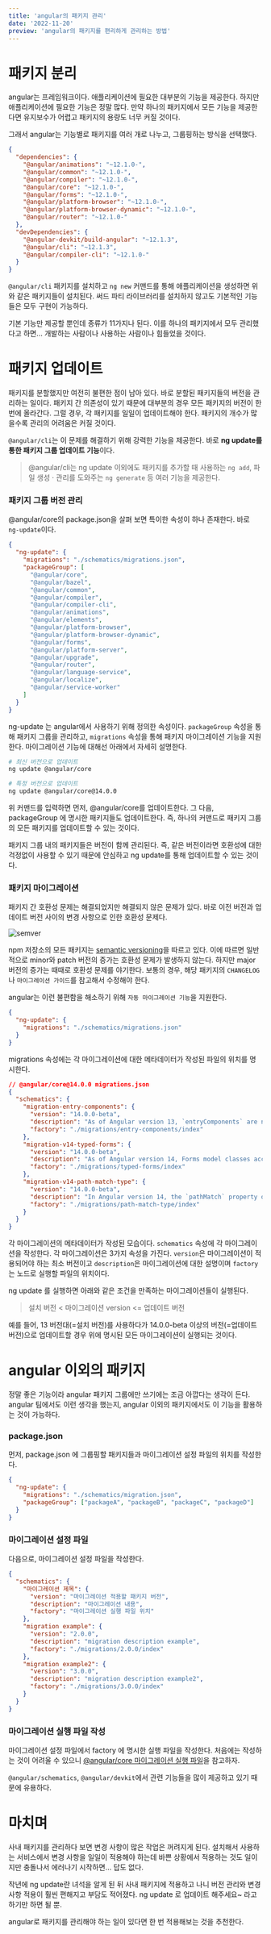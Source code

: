 ```yaml
---
title: 'angular의 패키지 관리'
date: '2022-11-20'
preview: 'angular의 패키지를 편리하게 관리하는 방법'
---
```


# 패키지 분리

angular는 프레임워크이다. 애플리케이션에 필요한 대부분의 기능을 제공한다. 하지만 애플리케이션에 필요한 기능은 정말 많다. 만약 하나의 패키지에서 모든 기능을 제공한다면 유지보수가 어렵고 패키지의 용량도 너무 커질 것이다.

그래서 angular는 기능별로 패키지를 여러 개로 나누고, 그룹핑하는 방식을 선택했다.

```json
{
  "dependencies": {
    "@angular/animations": "~12.1.0-",
    "@angular/common": "~12.1.0-",
    "@angular/compiler": "~12.1.0-",
    "@angular/core": "~12.1.0-",
    "@angular/forms": "~12.1.0-",
    "@angular/platform-browser": "~12.1.0-",
    "@angular/platform-browser-dynamic": "~12.1.0-",
    "@angular/router": "~12.1.0-"
  },
  "devDependencies": {
    "@angular-devkit/build-angular": "~12.1.3",
    "@angular/cli": "~12.1.3",
    "@angular/compiler-cli": "~12.1.0-"
  }
}
```

`@angular/cli` 패키지를 설치하고 `ng new` 커맨드를 통해 애플리케이션을 생성하면 위와 같은 패키지들이 설치된다. 써드 파티 라이브러리를 설치하지 않고도 기본적인 기능들은 모두 구현이 가능하다.

기본 기능만 제공할 뿐인데 종류가 11가지나 된다. 이를 하나의 패키지에서 모두 관리했다고 하면… 개발하는 사람이나 사용하는 사람이나 힘들었을 것이다.

# 패키지 업데이트

패키지를 분할했지만 여전히 불편한 점이 남아 있다. 바로 분할된 패키지들의 버전을 관리하는 일이다. 패키지 간 의존성이 있기 때문에 대부분의 경우 모든 패키지의 버전이 한 번에 올라간다. 그럴 경우, 각 패키지를 일일이 업데이트해야 한다. 패키지의 개수가 많을수록 관리의 어려움은 커질 것이다.

`@angular/cli`는 이 문제를 해결하기 위해 강력한 기능을 제공한다. 바로 **ng update를 통한 패키지 그룹 업데이트 기능**이다.

> @angular/cli는 ng update 이외에도 패키지를 추가할 때 사용하는 `ng add`, 파일 생성 · 관리를 도와주는 `ng generate` 등 여러 기능을 제공한다.

### 패키지 그룹 버전 관리

@angular/core의 package.json을 살펴 보면 특이한 속성이 하나 존재한다. 바로 `ng-update`이다.

```json
{
  "ng-update": {
    "migrations": "./schematics/migrations.json",
    "packageGroup": [
      "@angular/core",
      "@angular/bazel",
      "@angular/common",
      "@angular/compiler",
      "@angular/compiler-cli",
      "@angular/animations",
      "@angular/elements",
      "@angular/platform-browser",
      "@angular/platform-browser-dynamic",
      "@angular/forms",
      "@angular/platform-server",
      "@angular/upgrade",
      "@angular/router",
      "@angular/language-service",
      "@angular/localize",
      "@angular/service-worker"
    ]
  }
}
```

ng-update 는 angular에서 사용하기 위해 정의한 속성이다. `packageGroup` 속성을 통해 패키지 그룹을 관리하고, `migrations` 속성을 통해 패키지 마이그레이션 기능을 지원한다. 마이그레이션 기능에 대해선 아래에서 자세히 설명한다.

```bash
# 최신 버전으로 업데이트
ng update @angular/core

# 특정 버전으로 업데이트
ng update @angular/core@14.0.0
```

위 커맨드를 입력하면 먼저, @angular/core를 업데이트한다. 그 다음, packageGroup 에 명시한 패키지들도 업데이트한다. 즉, 하나의 커맨드로 패키지 그룹의 모든 패키지를 업데이트할 수 있는 것이다.

패키지 그룹 내의 패키지들은 버전이 함께 관리된다. 즉, 같은 버전이라면 호환성에 대한 걱정없이 사용할 수 있기 때문에 안심하고 ng update를 통해 업데이트할 수 있는 것이다.

### 패키지 마이그레이션

패키지 간 호환성 문제는 해결되었지만 해결되지 않은 문제가 있다. 바로 이전 버전과 업데이트 버전 사이의 변경 사항으로 인한 호환성 문제다.

![semver](/app/assets/angular_package_management/semver.webp)

npm 저장소의 모든 패키지는 [semantic versioning](https://semver.org/lang/ko/)을 따르고 있다. 이에 따르면 일반적으로 minor와 patch 버전의 증가는 호환성 문제가 발생하지 않는다. 하지만 major 버전의 증가는 때때로 호환성 문제를 야기한다. 보통의 경우, 해당 패키지의 `CHANGELOG`나 `마이그레이션 가이드`를 참고해서 수정해야 한다.

angular는 이런 불편함을 해소하기 위해 `자동 마이그레이션 기능`을 지원한다.

```json
{
  "ng-update": {
    "migrations": "./schematics/migrations.json"
  }
}
```

migrations 속성에는 각 마이그레이션에 대한 메타데이터가 작성된 파일의 위치를 명시한다.

```json
// @angular/core@14.0.0 migrations.json
{
  "schematics": {
    "migration-entry-components": {
      "version": "14.0.0-beta",
      "description": "As of Angular version 13, `entryComponents` are no longer necessary.",
      "factory": "./migrations/entry-components/index"
    },
    "migration-v14-typed-forms": {
      "version": "14.0.0-beta",
      "description": "As of Angular version 14, Forms model classes accept a type parameter, and existing usages must be opted out to preserve backwards-compatibility.",
      "factory": "./migrations/typed-forms/index"
    },
    "migration-v14-path-match-type": {
      "version": "14.0.0-beta",
      "description": "In Angular version 14, the `pathMatch` property of `Routes` was updated to be a strict union of the two valid options: `'full'|'prefix'`. `Routes` and `Route` variables need an explicit type so TypeScript does not infer the property as the looser `string`.",
      "factory": "./migrations/path-match-type/index"
    }
  }
}
```

각 마이그레이션의 메타데이터가 작성된 모습이다. `schematics` 속성에 각 마이그레이션을 작성한다. 각 마이그레이션은 3가지 속성을 가진다. `version`은 마이그레이션이 적용되어야 하는 최소 버전이고 `description`은 마이그레이션에 대한 설명이며 `factory`는 노드로 실행할 파일의 위치이다.

ng update 를 실행하면 아래와 같은 조건을 만족하는 마이그레이션들이 실행된다.

> 설치 버전 < 마이그레이션 version <= 업데이트 버전

예를 들어, 13 버전대(=설치 버전)를 사용하다가 14.0.0-beta 이상의 버전(=업데이트 버전)으로 업데이트할 경우 위에 명시된 모든 마이그레이션이 실행되는 것이다.

# angular 이외의 패키지

정말 좋은 기능이라 angular 패키지 그룹에만 쓰기에는 조금 아깝다는 생각이 든다. angular 팀에서도 이런 생각을 했는지, angular 이외의 패키지에서도 이 기능을 활용하는 것이 가능하다.

### package.json

먼저, package.json 에 그룹핑할 패키지들과 마이그레이션 설정 파일의 위치를 작성한다.

```json
{
  "ng-update": {
    "migrations": "./schematics/migration.json",
    "packageGroup": ["packageA", "packageB", "packageC", "packageD"]
  }
}
```

### 마이그레이션 설정 파일

다음으로, 마이그레이션 설정 파일을 작성한다.

```json
{
  "schematics": {
    "마이그레이션 제목": {
      "version": "마이그레이션 적용할 패키지 버전",
      "description": "마이그레이션 내용",
      "factory": "마이그레이션 실행 파일 위치"
    },
    "migration example": {
      "version": "2.0.0",
      "description": "migration description example",
      "factory": "./migrations/2.0.0/index"
    },
    "migration example2": {
      "version": "3.0.0",
      "description": "migration description example2",
      "factory": "./migrations/3.0.0/index"
    }
  }
}
```

### 마이그레이션 실행 파일 작성

마이그레이션 설정 파일에서 factory 에 명시한 실행 파일을 작성한다. 처음에는 작성하는 것이 어려울 수 있으니 [@angular/core 마이그레이션 실행 파일](https://github.com/angular/angular/tree/main/packages/core/schematics/migrations)을 참고하자.

`@angular/schematics`, `@angular/devkit`에서 관련 기능들을 많이 제공하고 있기 때문에 유용하다.

# 마치며

사내 패키지를 관리하다 보면 변경 사항이 많은 작업은 꺼려지게 된다. 설치해서 사용하는 서비스에서 변경 사항을 일일이 적용해야 하는데 바쁜 상황에서 적용하는 것도 일이지만 충돌나서 에러나기 시작하면… 답도 없다.

작년에 ng update란 녀석을 알게 된 뒤 사내 패키지에 적용하고 나니 버전 관리와 변경 사항 적용이 훨씬 편해지고 부담도 적어졌다. ng update 로 업데이트 해주세요~ 라고 하기만 하면 될 뿐.

angular로 패키지를 관리해야 하는 일이 있다면 한 번 적용해보는 것을 추천한다.

